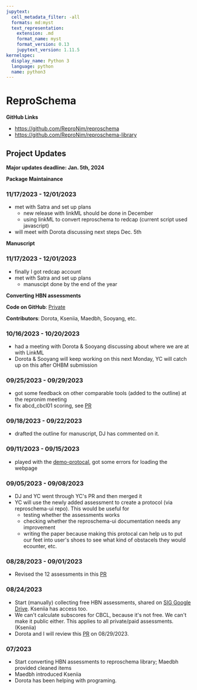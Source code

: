 ```yaml
---
jupytext:
  cell_metadata_filter: -all
  formats: md:myst
  text_representation:
    extension: .md
    format_name: myst
    format_version: 0.13
    jupytext_version: 1.11.5
kernelspec:
  display_name: Python 3
  language: python
  name: python3
---
```


# ReproSchema

**GitHub Links** 
- https://github.com/ReproNim/reproschema
- https://github.com/ReproNim/reproschema-library

## Project Updates

**Major updates deadline: Jan. 5th, 2024**

**Package Maintainance**

### 11/17/2023 - 12/01/2023
- met with Satra and set up plans
  - new release with linkML should be done in December
  - using linkML to convert reproschema to redcap (current script used javascript)
- will meet with Dorota discussing next steps Dec. 5th

**Manuscript**
### 11/17/2023 - 12/01/2023
- finally I got redcap account
- met with Satra and set up plans
  - manuscipt done by the end of the year

**Converting HBN assessments**

**Code on GitHub**: [Private](https://github.com/yibeichan/hbn_practice/tree/main/reproschema)

**Contributors**: Dorota, Kseniia, Maedbh, Sooyang, etc.

### 10/16/2023 - 10/20/2023
- had a meeting with Dorota & Sooyang discussing about where we are at with LinkML
- Dorota & Sooyang will keep working on this next Monday, YC will catch up on this after OHBM submission

### 09/25/2023 - 09/29/2023
- got some feedback on other comparable tools (added to the outline) at the repronim meeting
- fix abcd_cbcl01 scoring, see [PR](https://github.com/ReproNim/reproschema-library/pull/68)

### 09/18/2023 - 09/22/2023
- drafted the outline for manuscript, DJ has commented on it.

### 09/11/2023 - 09/15/2023
- played with the [demo-protocal](https://github.com/yibeichan/demo-protocol), got some errors for loading the webpage

### 09/05/2023 - 09/08/2023
- DJ and YC went through YC's PR and then merged it
- YC will use the newly added assessment to create a protocol (via reproschema-ui repo). This would be useful for
  - testing whether the assessments works
  - checking whether the reproschema-ui documentation needs any improvement
  - writing the paper because making this protocal can help us to put our feet into user's shoes to see what kind of obstacels they would ecounter, etc.

### 08/28/2023 - 09/01/2023
- Revised the 12 assessments in this [PR](https://github.com/ReproNim/reproschema-library/pull/67) 

### 08/24/2023
- Start (manually) collecting free HBN assessments, shared on [SIG Google Drive](https://drive.google.com/drive/folders/19WaMiDkIfXoBbIP4DfMj57j0Q9IHq2E-?usp=drive_link). Kseniia has access too.
- We can't calculate subscores for CBCL, because it's not free. We can't make it public either. This applies to all private/paid assessments. (Kseniia)
- Dorota and I will review this [PR](https://github.com/ReproNim/reproschema-library/pull/67) on 08/29/2023.

### 07/2023
- Start converting HBN assessments to reproschema library; Maedbh provided cleaned items
- Maedbh introduced Kseniia
- Dorota has been helping with programing.

